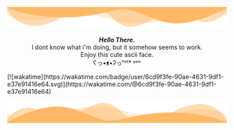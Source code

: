 ![header](./header.png)

<p align="center">
    <i><b>Hello There.</b></i> <br>I dont know what i'm doing, but it somehow seems to work. <br>Enjoy this cute ascii face.  <br>ʕっ•ᴥ•ʔっᶠᵘᶜᵏ ʸᵒᵘ<br>
</p>
[![wakatime](https://wakatime.com/badge/user/6cd9f3fe-90ae-4631-9df1-e37e91416e64.svg)](https://wakatime.com/@6cd9f3fe-90ae-4631-9df1-e37e91416e64)


![footer](./footer.png)
